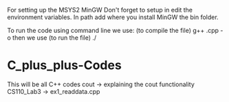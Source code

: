 For setting up the MSYS2 MinGW
Don't forget to setup in edit the environment variables.
In path add where you install MinGW the bin folder.

To run the code using command line we use:
(to compile the file) g++ <filename>.cpp -o <objectfilename>
then we use
(to run the file) ./<objectfilename>


# C_plus_plus-Codes
This will be all C++ codes
cout -> explaining the cout functionality
CS110_Lab3 -> ex1_readdata.cpp
